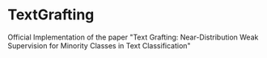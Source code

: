 # TextGrafting
Official Implementation of the paper "Text Grafting: Near-Distribution Weak Supervision for Minority Classes in Text Classification"
